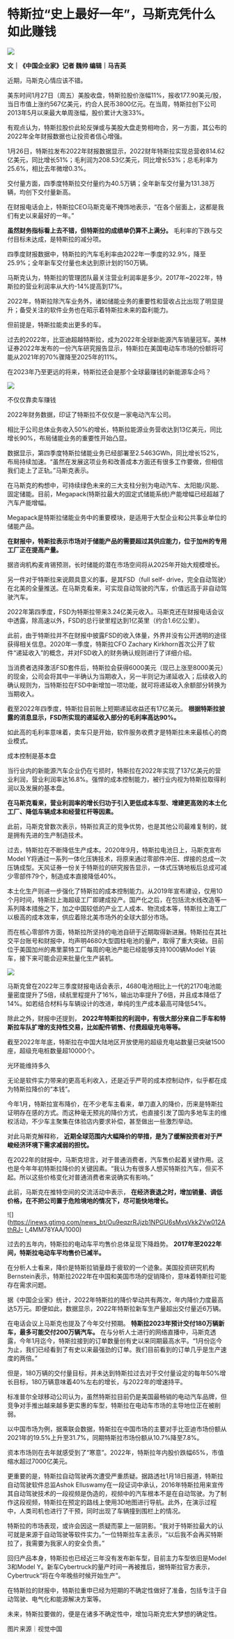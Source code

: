 # 特斯拉“史上最好一年”，马斯克凭什么如此赚钱

![](https://inews.gtimg.com/news_bt/O0b6VoW5WZPZYUQMKHVLEkLdcKwWMqJv5sGOFWPSYu2MQAA/1000)

**文｜《中国企业家》记者 魏帅 编辑｜马吉英**

近期，马斯克心情应该不错。

美东时间1月27日（周五）美股收盘，特斯拉股价涨幅11%，报收177.90美元/股，当日市值上涨约567亿美元，约合人民币3800亿元。在当周，特斯拉创下公司2013年5月以来最大单周涨幅，股价累计大涨33%。

有观点认为，特斯拉股价此轮反弹或与美股大盘走势相吻合，另一方面，其公布的2022年全年财报数据也让投资者信心增强。

1月26日，特斯拉发布2022年财报数据显示，2022财年特斯拉实现总营收814.62亿美元，同比增长51%；毛利润为208.53亿美元，同比增长53%；总毛利率为25.6%，相比去年微增0.3%。

交付量方面，四季度特斯拉交付量约为40.5万辆；全年新车交付量为131.38万辆，均创下交付量新高。

在财报电话会上，特斯拉CEO马斯克毫不掩饰地表示，“在各个层面上，这都是我们有史以来最好的一年。”

**虽然财务指标看上去不错，但特斯拉的成绩单仍算不上满分。** 毛利率的下跌与交付目标未达成，是特斯拉的减分项。

四季度财报数据中，特斯拉的汽车毛利率由2022年一季度的32.9%，降至25.9%；全年新车交付量也未达到原计划的150万辆。

马斯克认为，特斯拉的管理团队最关注营业利润率是多少。2017年~2022年，特斯拉的营业利润率从大约-14%提高到17%。

2022年，特斯拉除汽车业务外，诸如储能业务的重要性和营收占比出现了明显提升；备受关注的软件业务也在昭示着特斯拉未来的盈利能力。

但前提是，特斯拉能卖出更多的车。

过去的2022年，比亚迪超越特斯拉，成为2022年全球新能源汽车销量冠军。美林证券2022年发布的一份汽车研究报告显示，特斯拉在美国电动车市场的份额将可能从2021年的70%骤降至2025年的11%。

在2023年乃至更远的将来，特斯拉还会是那个全球最赚钱的新能源车企吗？

![](https://inews.gtimg.com/news_bt/O3t8qpRY3PyHH7zuWu-9mYvJgvH_-f3AsxsLGVXDLDC7EAA/1000)

不仅仅靠卖车赚钱

2022年财务数据，印证了特斯拉不仅仅是一家电动汽车公司。

相比于公司总体业务收入50%的增长，特斯拉能源业务营收达到13亿美元，同比增长90%，布局储能业务的重要性开始凸显。

数据显示，第四季度特斯拉储能业务已经部署至2.5463GWh，同比增长152%，布局持续加速。“虽然在发展这项业务和改善成本方面还有很多工作要做，但相信我们走上了正轨。”马斯克表示。

在马斯克的构想中，可持续绿色未来的三大支柱分别为电动汽车、太阳能/风能、固定储能。目前，Megapack(特斯拉最大的固定式储能系统)产能增幅已经超越了汽车产能增幅。

Megapack是特斯拉储能业务中的重要模块，是适用于大型企业和公共事业单位的储能产品。

**在财报中，特斯拉表示市场对于储能产品的需要超过其供应能力，位于加州的专用工厂正在提高产量。**

据咨询机构麦肯锡预测，长时储能的潜在市场空间将从2025年开始大规模增长。

另一件对于特斯拉来说颇具意义的事，是其FSD（full self-
drive，完全自动驾驶）在北美的全量推送。在马斯克看来，可实现自动驾驶的汽车，价值远高于非自动驾驶汽车。

2022年第四季度，FSD为特斯拉带来3.24亿美元收入。马斯克还在财报电话会议中透露，除高速以外，FSD的总行驶里程达到1亿英里（约合1.6亿公里）。

此前，由于特斯拉并不在财报中披露FSD的收入体量，外界并没有公开透明的途径获得相关信息。2020年一季度，特斯拉CFO Zachary
Kirkhorn首次公开了软件“递延收入”的概念，并对FSD收入的财务确认规则进行了详细介绍。

当消费者选择激活FSD套件后，特斯拉会获得6000美元（现已上涨至8000美元）的现金，公司会将其中一半确认为当期收入，另一半则记为递延收入；后续收入的确认规则为，当特斯拉在FSD中新增加一项功能，就可将递延收入余额部分转换为当期收入。

截至2022年四季度，特斯拉目前账上短期递延收益还有17亿美元。 **根据特斯拉披露的消息显示，FSD所实现的递延收入部分的毛利率高达90%。**

如此高的毛利率意味着，卖车只是开始，软件服务收费才是特斯拉未来最核心的商业模式。

成本控制是基本盘

当行业内的新能源汽车企业仍在亏损时，特斯拉在2022年实现了137亿美元的营业利润，营业利润率达16.8%。强悍的成本控制能力，被行业内视为特斯拉取得利润以及发展的基本盘。

**在马斯克看来，营业利润率的增长归功于引入更低成本车型、增建更高效的本土化工厂、降低车辆成本和经营杠杆等因素。**

此前，马斯克曾数次表示，特斯拉真正的竞争优势，也是其他公司最难复制的，就是拥有先进的生产制造技术。

过去，特斯拉在不断降低生产成本。2020年9月，特斯拉电池日上，马斯克宣布Model
Y将通过一系列一体化压铸技术，将原来通过零部件冲压、焊接的总成一次压铸成型。天风证券一份关于特斯拉的研究报告显示，一体式压铸地板后总成可减少零部件79个，制造成本直接降低40%。

本土化生产则进一步强化了特斯拉的成本控制能力。从2019年宣布建设，仅用10个月时间，特斯拉上海超级工厂即建成投产。国产化之后，在包括流水线改造等一系列降本措施之下，加之中国较低的产业工人成本、物流成本等，特斯拉上海工厂以极高的成本效率，供应着除北美市场外的全球大部分市场。

而在核心零部件方面，特斯拉所坚持的电池自研于近期取得新进展。特斯拉在其社交平台账号和财报中，均声明4680大型圆柱电池的量产，取得了重大突破。目前位于美国加州的弗里蒙特工厂每周的电池产能已经能够支持1000辆Model
Y装车，接下来可能会迎来批量化生产装机。

![](https://inews.gtimg.com/news_bt/OOQ7QHW8XSuUo7v_PZ6Uv8Fqk5Nn_kKA0SDu7EgNY-8-MAA/1000)

马斯克曾在2022年三季度财报电话会表示，4680电池相比上一代的2170电池能量密度提升了5倍，续航里程提升了16%，输出功率提升了6倍，并且成本降低了14%。如若结合材料与车辆设计的改进，单纯的生产成本最高可降低54%。

除此之外，财报中还提到， **2022年特斯拉的利润中，有很大部分来自二手车和特斯拉车队扩增的支持性交易，比如配件销售、付费超级充电等等。**

截至2022年年底，特斯拉在中国大陆地区开放使用的超级充电站数量已突破1500座，超级充电桩数量超10000个。

光环能维持多久

无论是软件实力带来的更高毛利收入，还是近乎严苛的成本控制动作，似乎都在成为特斯拉降价的“本钱”。

今年1月，特斯拉宣布降价，在不少老车主看来，单刀直入的降价，历来是特斯拉证明存在感的方式。而这种毫无预兆的降价方式，也直接引发了国内多地车主的维权活动，不少车主聚集在体验店内要求补偿，甚至做出一些激烈举动。

对此马斯克解释称， **近期全球范围内大幅降价的举措，是为了缓解投资者对于严峻经济环境下需求减弱的担忧。**

在2022年的财报中，马斯克坦言，对于普通消费者，汽车售价起着关键作用。这也是今年年初特斯拉降价的关键因素。“我认为有很多人想买特斯拉汽车，但买不起。所以这些价格变化对普通消费者来说确实有影响。”

此前，马斯克在推特空间的交流活动中表示， **在经济衰退之时，增加销量、调低价格，在不把公司置于危险境地的情况下，尽可能快地增长。**

![](https://inews.gtimg.com/news_bt/Ou9eqzrRJjzb1NPGU6sMvsVkk2Vw012AthRJ-
l_4MM78YAA/1000)

过去的五年内，特斯拉的电动车平均售价总体呈现下降趋势。 **2017年至2022年间，特斯拉电动车平均售价已减半。**

在分析人士看来，降价是特斯拉销量趋于疲软的一个迹象。美国投资研究机构Bernstein表示，特斯拉2022年在中国和美国市场的促销降价，意味着特斯拉可能存在需求问题。

据《中国企业家》统计，2022年特斯拉的降价举动共有两次，年内降价力度最高达5万元。即便如此，数据显示，2022年特斯拉新车生产量超出交付量近6万辆。

在电话会议上马斯克也提及了今年交付预期。 **特斯拉2023年预计交付180万辆新车，最多可能交付200万辆汽车。**
在与分析人士进行的网络直播中，马斯克透露，今年1月迄今，特斯拉接到的订单数量创有史以来同期最高水平。“1月份迄今为止，我们已经看到了有史以来最强劲的订单。我们目前看到的订单几乎是生产速度的两倍。”

但是，180万辆的交付量目标，并未达到特斯拉过去对于交付量设定的每年50%增长目标，180万辆意味着40%左右的增长，与2022年的增速持平。

标准普尔全球移动公司认为，虽然特斯拉目前仍是美国最畅销的电动汽车品牌，但竞争对手推出越来越多更实惠的车型，特斯拉在电动车市场的主导地位正在被削弱。

以中国市场为例，据乘联会数据，特斯拉在中国市场的主要对手比亚迪市场份额从2021年的19.5%上升至31.7%，同期特斯拉市场份额从10.7%降至7.8%。

资本市场则在去年就感受到了“寒意”。2022年，特斯拉年内股价跌幅65%，市值缩水超过7000亿美元。

更重要的是，特斯拉自动驾驶再次遭受严重质疑。据路透社1月18日报道，特斯拉自动驾驶软件总监Ashok
Elluswamy在一段证词中承认，2016年特斯拉用来宣传其自动驾驶技术的一段视频是伪造的，视频中的汽车根本不是在自动驾驶。为了制作这段视频，特斯拉在预定的路线上使用3D地图进行导航。此外，在演示过程中，人类司机也进行了干预，同时出现了车辆撞到围栏上的情况。

特斯拉的市场表现，或许会因这一质疑而蒙上一层阴影。“我对于特斯拉最大的认可就是来源于自动驾驶等软件实力。”一位特斯拉车主表示，“以后我不会再买特斯拉了，我需要为我家人的安全负责。”

回归产品本身，特斯拉也已经近三年没有发布新车型，目前主力车型依旧是Model 3和Model
Y。新车Cybertruck的量产时间一再被推后，据特斯拉官方表示，Cybertruck“将在今年晚些时候开始生产”。

在特斯拉的财报中，特斯拉重申已经为短期的不确定性做好了准备，包括专注于自动驾驶、电气化和能源解决方案等。

未来，特斯拉要做的，便是在诸多不确定性中，增加马斯克宏大梦想的确定性。

图片来源｜视觉中国

